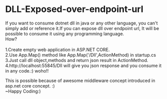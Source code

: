 # DLL-Exposed-over-endpoint-url

If you want to consume dotnet dll in java or any other language, you can't simply add or reference it.If you can expose dll over endpoint url, It will be possible to consume it using any programming language.<br>How?<br>
<br>
1.Create empty web application in ASP.NET CORE.<br>
2.Use App.Map() method like App.Map('/Dll',ActionMethod) in startup.cs<br>
3.Just call dll object,methods and return json result in ActionMethod.<br>
4.http://localhost:55845/Dll will give you json response and you consume it in any code.:) woho!!<br>

This is possible because of awesome middleware concept introduced in asp.net core concept. :) <br>
~Happy Coding:)

